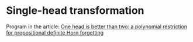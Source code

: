 Single-head transformation
==========================

Program in the article:
[One head is better than two: a polynomial restriction for propositional
definite Horn forgetting](https://arxiv.org/abs/2009.07497)

